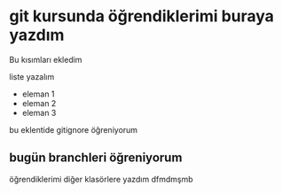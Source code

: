 # git kursunda öğrendiklerimi buraya yazdım

Bu kısımları ekledim

liste yazalım
+ eleman 1
+ eleman 2
+ eleman 3

bu eklentide gitignore öğreniyorum

## bugün branchleri öğreniyorum

öğrendiklerimi diğer klasörlere yazdım
dfmdmşmb